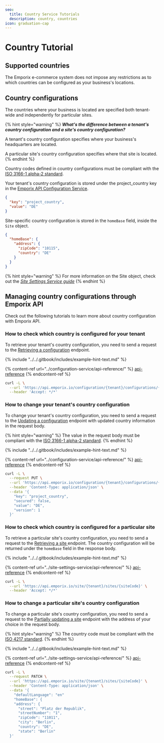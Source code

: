 ```yaml
---
seo:
  title: Country Service Tutorials
  description: country, countries
icon: graduation-cap
---
```


# Country Tutorial

## Supported countries

The Emporix e-commerce system does not impose any restrictions as to which countries can be configured as your business's locations.

## Country configurations

The countries where your business is located are specified both tenant-wide and independently for particular sites.

{% hint style="warning" %}
_**What's the difference between a tenant's country configuration and a site's country configuration?**_

A tenant's country configuration specifies where your business's headquarters are located.

A particular site's country configuration specifies where that site is located.
{% endhint %}

Country codes defined in country configurations must be compliant with the [ISO 3166-1 alpha-2 standard](https://www.iso.org/obp/ui/#iso:pub:PUB500001:en).

Your tenant's country configuration is stored under the project\_country key in the [Emporix API Configuration Service](../configuration-service/).

```json
{
  "key": "project_country",
  "value": "DE"
}
```

Site-specific country configuration is stored in the `homeBase` field, inside the `Site` object.

```json
{
  "homeBase": {
    "address": {
      "zipCode": "10115",
      "country": "DE"
    }
  }
}
```

{% hint style="warning" %}
For more information on the Site object, check out the [_Site Settings Service guide_](../site-settings-service/)
{% endhint %}

## Managing country configurations through Emporix API

Check out the following tutorials to learn more about country configuration with Emporix API.

### How to check which country is configured for your tenant

To retrieve your tenant's country configuration, you need to send a request to the [Retrieving a configuration](https://developer.emporix.io/documentation-portal/api-references/api-guides-and-references/api-references/api-guides-and-references/configuration/configuration-service/api-reference/tenant-configurations#get-configuration-tenant-configurations-propertykey) endpoint.

{% include "../../.gitbook/includes/example-hint-text.md" %}

{% content-ref url="../configuration-service/api-reference/" %}
[api-reference](../configuration-service/api-reference/)
{% endcontent-ref %}

```bash
curl -L \
  --url 'https://api.emporix.io/configuration/{tenant}/configurations/{propertyKey}' \
  --header 'Accept: */*'
```

### How to change your tenant's country configuration

To change your tenant's country configuration, you need to send a request to the [Updating a configuration](https://developer.emporix.io/documentation-portal/api-references/api-guides-and-references/api-references/api-guides-and-references/configuration/configuration-service/api-reference/tenant-configurations#put-configuration-tenant-configurations-propertykey) endpoint with updated country information in the request body.

{% hint style="warning" %}
The value in the request body must be compliant with the [ISO 3166-1 alpha-2 standard](https://www.iso.org/obp/ui/#iso:pub:PUB500001:en).
{% endhint %}

{% include "../../.gitbook/includes/example-hint-text.md" %}

{% content-ref url="../configuration-service/api-reference/" %}
[api-reference](../configuration-service/api-reference/)
{% endcontent-ref %}

```bash
curl -L \
  --request PUT \
  --url 'https://api.emporix.io/configuration/{tenant}/configurations/{propertyKey}' \
  --header 'Content-Type: application/json' \
  --data '{
    "key": "project_country",
    "secured": false,
    "value": "DE",
    "version": 1
  }'
```

### How to check which country is configured for a particular site

To retrieve a particular site's country configuration, you need to send a request to the [Retrieving a site ](https://developer.emporix.io/documentation-portal/api-references/api-guides-and-references/api-references/api-guides-and-references/configuration/site-settings-service/api-reference/site-settings#get-site-tenant-sites-sitecode)endpoint. The country configuration will be returned under the `homeBase` field in the response body.

{% include "../../.gitbook/includes/example-hint-text.md" %}

{% content-ref url="../site-settings-service/api-reference/" %}
[api-reference](../site-settings-service/api-reference/)
{% endcontent-ref %}

```bash
curl -L \
  --url 'https://api.emporix.io/site/{tenant}/sites/{siteCode}' \
  --header 'Accept: */*'
```

### How to change a particular site's country configuration

To change a particular site's country configuration, you need to send a request to the [Partially updating a site](https://developer.emporix.io/documentation-portal/api-references/api-guides-and-references/api-references/api-guides-and-references/configuration/site-settings-service/api-reference/site-settings#patch-site-tenant-sites-sitecode) endpoint with the address of your choice in the request body.

{% hint style="warning" %}
The country code must be compliant with the [ISO 4217 standard](https://en.wikipedia.org/wiki/ISO_4217).
{% endhint %}

{% include "../../.gitbook/includes/example-hint-text.md" %}

{% content-ref url="../site-settings-service/api-reference/" %}
[api-reference](../site-settings-service/api-reference/)
{% endcontent-ref %}

```bash
curl -L \
  --request PATCH \
  --url 'https://api.emporix.io/site/{tenant}/sites/{siteCode}' \
  --header 'Content-Type: application/json' \
  --data '{
    "defaultLanguage": "en"
    "homeBase": {
    "address": {
      "street": "Platz der Republik",
      "streetNumber": "1",
      "zipCode": "11011",
      "city": "Berlin",
      "country": "DE",
      "state": "Berlin"
  }'
```
